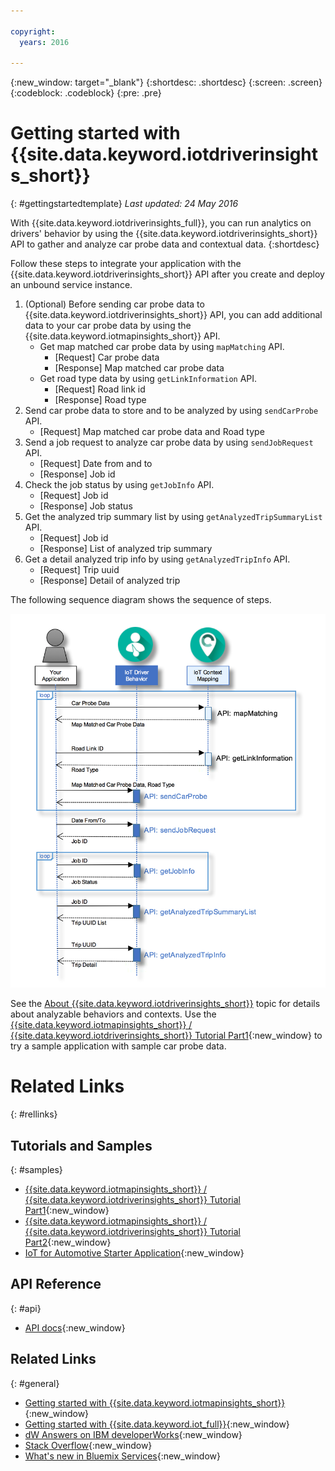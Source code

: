 ```yaml
---

copyright:
  years: 2016

---
```


{:new_window: target="_blank"}
{:shortdesc: .shortdesc}
{:screen: .screen}
{:codeblock: .codeblock}
{:pre: .pre}

# Getting started with {{site.data.keyword.iotdriverinsights_short}}
{: #gettingstartedtemplate}
*Last updated: 24 May 2016*

With {{site.data.keyword.iotdriverinsights_full}}, you can run analytics on drivers' behavior by using the {{site.data.keyword.iotdriverinsights_short}} API to gather and analyze car probe data and contextual data.
{:shortdesc}

Follow these steps to integrate your application with the {{site.data.keyword.iotdriverinsights_short}} API after you create and deploy an unbound service instance. 

1. (Optional) Before sending car probe data to {{site.data.keyword.iotdriverinsights_short}} API, you can add additional data to your car probe data by using the {{site.data.keyword.iotmapinsights_short}} API.
     - Get map matched car probe data by using `mapMatching` API.
        - [Request] Car probe data
        - [Response] Map matched car probe data
     - Get road type data by using `getLinkInformation` API.
        - [Request] Road link id
        - [Response] Road type
2. Send car probe data to store and to be analyzed by using `sendCarProbe` API.
   - [Request] Map matched car probe data and Road type
3. Send a job request to analyze car probe data by using `sendJobRequest` API.
   - [Request] Date from and to
   - [Response] Job id
4. Check the job status by using `getJobInfo` API.
   - [Request] Job id
   - [Response] Job status
5. Get the analyzed trip summary list by using `getAnalyzedTripSummaryList` API.
   - [Request] Job id
   - [Response] List of analyzed trip summary
6. Get a detail analyzed trip info by using `getAnalyzedTripInfo` API.
   - [Request] Trip uuid
   - [Response] Detail of analyzed trip 

The following sequence diagram shows the sequence of steps.

![Typical analysis sequence](images/sequence_diagram.png "Typical analysis sequence")

See the [About {{site.data.keyword.iotdriverinsights_short}}](iotdriverinsights_overview.html) topic for details about analyzable behaviors and contexts. 
Use the [{{site.data.keyword.iotmapinsights_short}} / {{site.data.keyword.iotdriverinsights_short}} Tutorial Part1](https://github.com/IBM-Bluemix/car-data-management){:new_window} to try a sample application with sample car probe data.


# Related Links
{: #rellinks}
## Tutorials and Samples
{: #samples}

* [{{site.data.keyword.iotmapinsights_short}} / {{site.data.keyword.iotdriverinsights_short}} Tutorial Part1](https://github.com/IBM-Bluemix/car-data-management){:new_window}
* [{{site.data.keyword.iotmapinsights_short}} / {{site.data.keyword.iotdriverinsights_short}} Tutorial Part2](https://github.com/IBM-Bluemix/map-driver-insights){:new_window}
* [IoT for Automotive Starter Application](https://iot-automotive-starter.mybluemix.net){:new_window}

## API Reference
{: #api}

* [API docs](http://ibm.biz/IoTDriverBehavior_APIdoc){:new_window}

## Related Links
{: #general}

* [Getting started with {{site.data.keyword.iotmapinsights_short}}](../IotMapInsights/index.html){:new_window}
* [Getting started with {{site.data.keyword.iot_full}}](https://www.ng.bluemix.net/docs/services/IoT/index.html){:new_window}
* [dW Answers on IBM developerWorks](https://developer.ibm.com/answers/topics/iot-driver-behavior){:new_window}
* [Stack Overflow](http://stackoverflow.com/questions/tagged/iot-driver-behavior){:new_window}
* [What's new in Bluemix Services](http://www.ng.bluemix.net/docs/whatsnew/index.html#services_category){:new_window}

